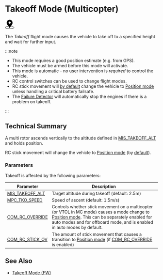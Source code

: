 # Takeoff Mode (Multicopter)

[<img src="../../assets/site/position_fixed.svg" title="Position fix required (e.g. GPS)" width="30px" />](../getting_started/flight_modes.md#key_position_fixed)

The _Takeoff_ flight mode causes the vehicle to take off to a specified height and wait for further input.

:::note

- This mode requires a good position estimate (e.g. from GPS).
- The vehicle must be armed before this mode will activate.
- This mode is automatic - no user intervention is _required_ to control the vehicle.
- RC control switches can be used to change flight modes.
- RC stick movement will [by default](#COM_RC_OVERRIDE) change the vehicle to [Position mode](../flight_modes_mc/position.md) unless handling a critical battery failsafe.
- The [Failure Detector](../config/safety.md#failure-detector) will automatically stop the engines if there is a problem on takeoff.

:::

## Technical Summary

A multi rotor ascends vertically to the altitude defined in [MIS_TAKEOFF_ALT](../advanced_config/parameter_reference.md#MIS_TAKEOFF_ALT) and holds position.

RC stick movement will change the vehicle to [Position mode](../flight_modes_mc/position.md) (by [default](#COM_RC_OVERRIDE)).

### Parameters

Takeoff is affected by the following parameters:

| Parameter                                                                                                | Description                                                                                                                                                                                                                                                  |
| -------------------------------------------------------------------------------------------------------- | ------------------------------------------------------------------------------------------------------------------------------------------------------------------------------------------------------------------------------------------------------------ |
| <a id="MIS_TAKEOFF_ALT"></a>[MIS_TAKEOFF_ALT](../advanced_config/parameter_reference.md#MIS_TAKEOFF_ALT) | Target altitude during takeoff (default: 2.5m)                                                                                                                                                                                                               |
| <a id="MPC_TKO_SPEED"></a>[MPC_TKO_SPEED](../advanced_config/parameter_reference.md#MPC_TKO_SPEED)       | Speed of ascent (default: 1.5m/s)                                                                                                                                                                                                                            |
| <a id="COM_RC_OVERRIDE"></a>[COM_RC_OVERRIDE](../advanced_config/parameter_reference.md#COM_RC_OVERRIDE) | Controls whether stick movement on a multicopter (or VTOL in MC mode) causes a mode change to [Position mode](../flight_modes_mc/position.md). This can be separately enabled for auto modes and for offboard mode, and is enabled in auto modes by default. |
| <a id="COM_RC_STICK_OV"></a>[COM_RC_STICK_OV](../advanced_config/parameter_reference.md#COM_RC_STICK_OV) | The amount of stick movement that causes a transition to [Position mode](../flight_modes_mc/position.md) (if [COM_RC_OVERRIDE](#COM_RC_OVERRIDE) is enabled)                                                                                                 |

## See Also

- [Takeoff Mode (FW)](../flight_modes_fw/takeoff.md)

<!-- this maps to AUTO_TAKEOFF in dev -->
